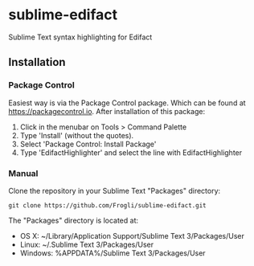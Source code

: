 sublime-edifact
===============

Sublime Text syntax highlighting for Edifact

## Installation

### Package Control
Easiest way is via the Package Control package. Which can be found at https://packagecontrol.io. After installation of this package:

1. Click in the menubar on Tools > Command Palette
2. Type 'Install' (without the quotes).
3. Select 'Package Control: Install Package'
4. Type 'EdifactHighlighter' and select the line with EdifactHighlighter

### Manual

Clone the repository in your Sublime Text "Packages" directory:

    git clone https://github.com/Frogli/sublime-edifact.git

The "Packages" directory is located at:

- OS X: ~/Library/Application Support/Sublime Text 3/Packages/User
- Linux: ~/.Sublime Text 3/Packages/User
- Windows: %APPDATA%/Sublime Text 3/Packages/User
